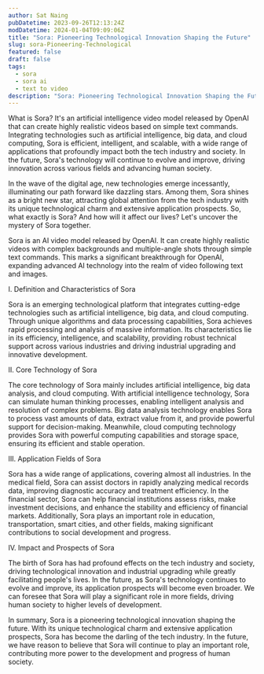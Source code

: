 ```yaml
---
author: Sat Naing
pubDatetime: 2023-09-26T12:13:24Z
modDatetime: 2024-01-04T09:09:06Z
title: "Sora: Pioneering Technological Innovation Shaping the Future"
slug: sora-Pioneering-Technological
featured: false
draft: false
tags:
  - sora
  - sora ai
  - text to video
description: "Sora: Pioneering Technological Innovation Shaping the Future"
---
```


What is Sora? It's an artificial intelligence video model released by OpenAI that can create highly realistic videos based on simple text commands. Integrating technologies such as artificial intelligence, big data, and cloud computing, Sora is efficient, intelligent, and scalable, with a wide range of applications that profoundly impact both the tech industry and society. In the future, Sora's technology will continue to evolve and improve, driving innovation across various fields and advancing human society.

In the wave of the digital age, new technologies emerge incessantly, illuminating our path forward like dazzling stars. Among them, Sora shines as a bright new star, attracting global attention from the tech industry with its unique technological charm and extensive application prospects. So, what exactly is Sora? And how will it affect our lives? Let's uncover the mystery of Sora together.

Sora is an AI video model released by OpenAI. It can create highly realistic videos with complex backgrounds and multiple-angle shots through simple text commands. This marks a significant breakthrough for OpenAI, expanding advanced AI technology into the realm of video following text and images.

I. Definition and Characteristics of Sora

Sora is an emerging technological platform that integrates cutting-edge technologies such as artificial intelligence, big data, and cloud computing. Through unique algorithms and data processing capabilities, Sora achieves rapid processing and analysis of massive information. Its characteristics lie in its efficiency, intelligence, and scalability, providing robust technical support across various industries and driving industrial upgrading and innovative development.

II. Core Technology of Sora

The core technology of Sora mainly includes artificial intelligence, big data analysis, and cloud computing. With artificial intelligence technology, Sora can simulate human thinking processes, enabling intelligent analysis and resolution of complex problems. Big data analysis technology enables Sora to process vast amounts of data, extract value from it, and provide powerful support for decision-making. Meanwhile, cloud computing technology provides Sora with powerful computing capabilities and storage space, ensuring its efficient and stable operation.

III. Application Fields of Sora

Sora has a wide range of applications, covering almost all industries. In the medical field, Sora can assist doctors in rapidly analyzing medical records data, improving diagnostic accuracy and treatment efficiency. In the financial sector, Sora can help financial institutions assess risks, make investment decisions, and enhance the stability and efficiency of financial markets. Additionally, Sora plays an important role in education, transportation, smart cities, and other fields, making significant contributions to social development and progress.

IV. Impact and Prospects of Sora

The birth of Sora has had profound effects on the tech industry and society, driving technological innovation and industrial upgrading while greatly facilitating people's lives. In the future, as Sora's technology continues to evolve and improve, its application prospects will become even broader. We can foresee that Sora will play a significant role in more fields, driving human society to higher levels of development.

In summary, Sora is a pioneering technological innovation shaping the future. With its unique technological charm and extensive application prospects, Sora has become the darling of the tech industry. In the future, we have reason to believe that Sora will continue to play an important role, contributing more power to the development and progress of human society.
